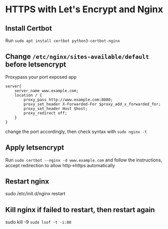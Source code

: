 # HTTPS with Let's Encrypt and Nginx

## Install Certbot

Run `sudo apt install certbot python3-certbot-nginx`

## Change `/etc/nginx/sites-available/default` before letsencrypt

Proxypass your port exposed app

```nginx
server{
    server_name www.example.com;
    location / {
        proxy_pass http://www.example.com:8080;
        proxy_set_header X-Forwarded-For $proxy_add_x_forwarded_for;
        proxy_set_header Host $host;
        proxy_redirect off;
    }
}
```

change the port accordingly, then check syntax with `sudo nginx -t`

## Apply letsencrypt

Run `sudo certbot --nginx -d www.example.com` and follow the instructions, accept redirection to allow http->https
automatically

## Restart nginx

sudo /etc/init.d/nginx restart

## Kill nginx if failed to restart, then restart again

sudo kill -9 `sudo lsof -t -i:80`